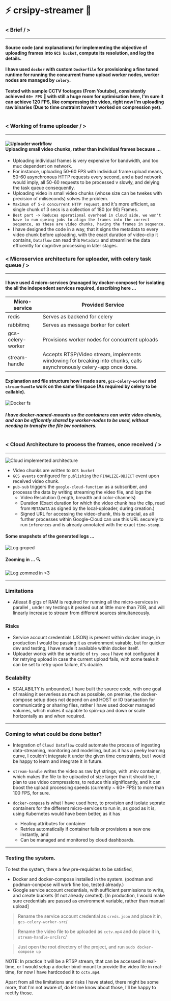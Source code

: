 # :zap: crsipy-streamer :rocket:

### < Brief / >

<hr>

#### Source code (and explanations) for implementing the objective of uploading frames into `GCS bucket`, compute its resolution, and log the details. <br><br>I have used `docker` with custom `Dockerfile` for provisioning a fine tuned runtime for running the concurrent frame upload worker nodes, worker nodes are managed by `celery`. <br><br> Tested with sample CCTV footages (From Youtube), consistently achieved `60+ FPS` :rocket: with still a huge room for optimisation here, I'm sure it can achieve 120 FPS, like compressing the video, right now I'm uploading raw binaries (Due to time cnstraint haven't worked on compression yet).<br><br>

### < Working of frame uploader / >

<hr>

#### ![Uploader workflow](images/uploader-exp.png) <br> Uploading small video chunks, rather than individual frames because ...

- Uploading individual frames is very expensive for bandwidth, and too muc dependent on network.
- For instance, uploading 50-60 FPS with individual frame upload means, 50-60 asynchronous HTTP requests every second, and a bad network would imply, all 50-60 requests to be processed v slowly, and delying the task queue consequently.
- Uploading video in small video chunks (whose size can be twekes with precision of miliseconds) solves the problem.
- `Maximum of 5-8 concurrent HTTP request`, and it's more efficient, as single chunk of 3 secs is a collection of 180 (or 90) Frames.
- `Best part -> Reduces operational overhead in cloud side, we won't have to run queing jobs to align the frames into the correct sequence, as these are video chunks, having the frames in sequence.`
- I have designed the code in a way, that it signs the metadata to every video chunk before uploading, with the exact duration of video-clip it contains, `Dataflow` can read this `Metadata` and streamline the data efficeintly for cognitive processing in later stages.

### < Microservice architecture for uploader, with celery task queue / >

<hr>

#### I have used 4 micro-services (managed by docker-compose) for isolating the all the independent services required, describing here ...

| Micro-service     | Provided Service                                                                                                     |
| ----------------- | -------------------------------------------------------------------------------------------------------------------- |
| redis             | Serves as backend for celery                                                                                         |
| rabbitmq          | Serves as message borker for celert                                                                                  |
| gcs-celery-worker | Provisions worker nodes for concurrent uploads                                                                       |
| stream-handle     | Accepts RTSP/Video stream, implements windowing for breaking into chunks, calls asynchronously celery-app once done. |

#### Explanation and file structure how I made sure, `gcs-celery-worker` and `stream-handle` work on the same filespace (As required by celery to be callable).

![Docker fs](images/docker-fs.png)

##### I have docker-named-mounts so the containers can write video chunks, and can be efficently shared by worker-nodes to be used, without needing to transfer the file bw containers.<br><br>

### < Cloud Architecture to process the frames, once received / >

<hr>

![Cloud implemented architecture](images/cloud-arch.png)

- Video chunks are written to `GCS bucket`
- `GCS events` configured for `publishing` the `FINALIZE-OBJECT` event upon received video chunk.
- `pub-sub` triggers the `google-cloud-function` as a subscriber, and processs the data by writing streaming the video file, and logs the
  - Video Resolution (Length, breadth and color-channels)
  - Duration (Exact duration for which the video chunk has the clip, read from `METADATA` as signed by the local-uploader, during creation.)
  - Signed URL for accessing the video-chunk, this is crucial, as all further processes within Google-Cloud can use this URL securely to run `inferences` and is already annotated with the exact `time-stamp`.

#### Some snapshots of the generated logs ...

![Log groped](images/log-group.png)

#### Zooming in ... :mag:

![Log zommed in <3](images/log-zoomed-in.png)

<hr>

### Limitations

- Atleast 8 gigs of RAM is required for running all the micro-services in parallel , under my testings it peaked out at little more than 7GB, and will linearly increase to stream from different sources simultaneously.

### Risks

- Service account credentials (JSON) is present within docker image, in production I would be passing it as environment vairable, but for quicker dev and testing, I have made it available within docker itself.
- Uploader works with the semantic of `try once` I have not configured it for retrying upload in case the current upload fails, with some teaks it can be set to retry upon failure, it's doable.

### Scalabilty

- SCALABILTY is unbounded, I have built the source code, with one goal of making it serverless as much as possible, on premise, the docker-compose setup does not depend on and HOST or IO transaction for communicating or sharing files, rather I have used docker managed volumes, which makes it capable to spin-up and down or scale horizontally as and when required.

<hr>

### Coming to what could be done better?

- Integration of `Cloud Dataflow` could automate the process of ingesting data-streaming, monitoring and modelling, but as it has a peeky learning curve, I couldn't integrate it under the given time constraints, but I would be happy to learn and integrate it in future.

- `stream-handle` writes the video as raw byt strings, with .mkv container, which makes the file to be uploaded of size larger than it should be, I plan to use video compressions, to reduce this significantly, and it can boost the upload processing speeds (currently ~ 60+ FPS) to more than 100 FPS, for sure.

- `docker-compose` is what I have used here, to provision and isolate seprate containers for the different micro-services to run in, as good as it is, using Kubernetes would have been better, as it has
  - Healing attributes for container
  - Retries automatically if container fails or provisions a new one instantly, and
  - Can be managed and monitored by cloud dashboards.

<hr>

### Testing the system.

To test the system, there a few pre-requisites to be satisfied,

- Docker and docker-compose installed in the system. (podman and podman-compose will work fine too, tested already.)
- Google service account credentials, with sufficient permissions to write, and create buckets (If not already created). [In production, I would make sure credentials are passed as environment variable, rather than manual upload]

> Rename the service account credential as `creds.json` and place it in, `gcs-celery-worker-src`/

> Rename the video file to be uploaded as `cctv.mp4` and do place it in, `stream-handle-src`/`src`/

> Just open the root directory of the project, and run `sudo docker-compose up`

NOTE: In practice it will be a RTSP stream, that can be accessed in real-time, or I would setup a docker bind-mount to provide the video file in real-time, for now I have hardcoded it to `cctv.mp4`.

Apart from all the limitations and risks I have stated, there might be some more, that I'm not aware of, do let me know about those, I'll be happy to rectify those.
